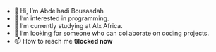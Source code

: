 - 👋 Hi, I’m Abdelhadi Bousaadah
- 👀 I’m interested in programming.
- 🌱 I’m currently studying at Alx Africa.
- 💞️ I’m looking for someone who can collaborate on coding projects.
- 📫 How to reach me 🔒**locked now**
